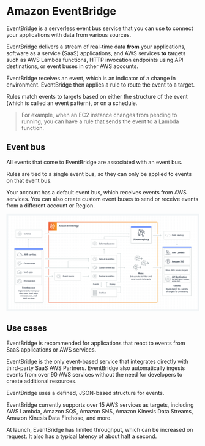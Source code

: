 # Amazon EventBridge

EventBridge is a serverless event bus service that you can use to connect your applications with data from various sources. 

EventBridge delivers a stream of real-time data **from** your applications, software as a service (SaaS) applications, and AWS services **to** targets such as AWS Lambda functions, HTTP invocation endpoints using API destinations, or event buses in other AWS accounts.

EventBridge receives an event, which is an indicator of a change in environment. EventBridge then applies a rule to route the event to a 
target.

Rules match events to targets based on either the structure of the event (which is called an event pattern), or on a schedule.

> For example, when an EC2 instance changes from pending to running, you can have a rule that sends the event to a Lambda function.


## Event bus

All events that come to EventBridge are associated with an event bus.

Rules are tied to a single event bus, so they can only be applied to events on that event bus.

Your account has a default event bus, which receives events from AWS services. You can also create custom event buses to send or receive events from a different account or Region.

![](images/evb.png)


## Use cases

EventBridge is recommended for applications that react to events from SaaS applications or AWS services.

EventBridge is the only event-based service that integrates directly with third-party SaaS AWS Partners. EventBridge also automatically ingests events from over 90 AWS services without the need for developers to create additional resources.

EventBridge uses a defined, JSON-based structure for events.

EventBridge currently supports over 15 AWS services as targets, including AWS Lambda, Amazon SQS, Amazon SNS, Amazon Kinesis Data Streams, Amazon Kinesis Data Firehose, and more.

At launch, EventBridge has limited throughput, which can be increased on request. It also has a typical latency of about half a second.
